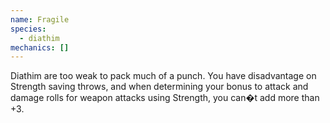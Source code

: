 ```yaml
---
name: Fragile
species:
  - diathim
mechanics: []
---
```

Diathim are too weak to pack much of a punch. You have disadvantage on Strength saving throws, and when determining your bonus to attack and damage rolls for weapon attacks using Strength, you can�t add more than +3.
